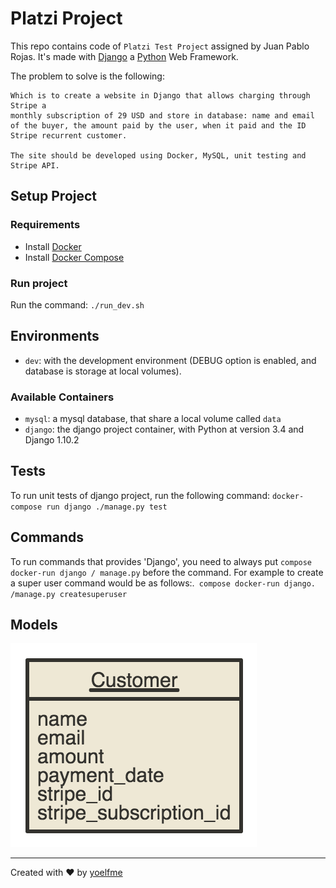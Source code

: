 # Platzi Project

This repo contains code of `Platzi Test Project` assigned by Juan Pablo Rojas. It's made with [Django](https://www.djangoproject.com/) a [Python](https://www.python.org/) Web Framework.

The problem to solve is the following:

```
Which is to create a website in Django that allows charging through Stripe a
monthly subscription of 29 USD and store in database: name and email of the buyer, the amount paid by the user, when it paid and the ID Stripe recurrent customer.

The site should be developed using Docker, MySQL, unit testing and Stripe API.
```

## Setup Project

### Requirements

  - Install [Docker](https://docs.docker.com/engine/installation/)
  - Install [Docker Compose](https://docs.docker.com/compose/install/)

### Run project

Run the command: `./run_dev.sh`

## Environments

  - `dev`:  with the development environment (DEBUG option is enabled, and database is storage at local volumes).

### Available Containers

  - `mysql`: a mysql database, that share a local volume called `data`
  - `django`: the django project container, with Python at version 3.4 and Django 1.10.2

## Tests

To run unit tests of django project, run the following command: `docker-compose run django ./manage.py test`

## Commands

To run commands that provides 'Django', you need to always put `compose docker-run django / manage.py` before the command. For example to create a super user command would be as follows:.` compose docker-run django. /manage.py createsuperuser`

## Models

![Models](docs/models.png)

---
Created with :heart: by [yoelfme](http://github.com/yoelfme)
